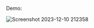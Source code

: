 Demo:

![Screenshot 2023-12-10 212358](https://github.com/quanxuantruong/Chatbot/assets/117998769/e5e5ad8a-ca99-4695-b364-05f92bf380c9)
